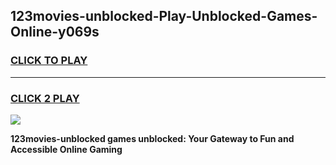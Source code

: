 
## 123movies-unblocked-Play-Unblocked-Games-Online-y069s
<h3>
<a href="https://premium76.site?title=123movies-unblocked&ref=25A">CLICK TO PLAY</a></h3>
<hr>

<h3>
<a href="https://premium76.site?title=123movies-unblocked&ref=25A">CLICK 2 PLAY</a>
  
</h3>

<a href="https://premium76.site?title=123movies-unblocked&ref=25A"><img src="https://clearcache.store/games.png"></a>


**123movies-unblocked games unblocked: Your Gateway to Fun and Accessible Online Gaming**
